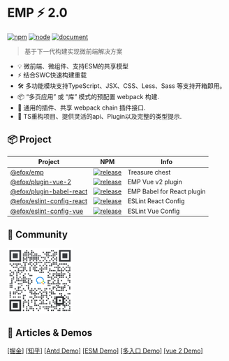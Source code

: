 # EMP ⚡ 2.0
<a href="https://www.npmjs.com/package/@efox/emp"><img src="https://img.shields.io/npm/v/@efox/emp.svg" alt="npm"></a>
<a href="https://emp2.netlify.app"><img src="https://img.shields.io/node/v/@efox/emp.svg" alt="node"></a>
<a href="https://emp2.netlify.app"><img src="https://img.shields.io/badge/EMP.Document-v2-blue" alt="document"></a>


> 基于下一代构建实现微前端解决方案
+ 💡 微前端、微组件、支持ESM的共享模型
+ ⚡️ 结合SWC快速构建重载
+ 🛠️ 多功能模块支持TypeScript、JSX、CSS、Less、Sass 等支持开箱即用。
+ 📦 “多页应用” 或 “库” 模式的预配置 webpack 构建.
+ 🔩 通用的插件、共享 webpack chain 插件接口.
+ 🔑 TS重构项目、提供灵活的api、Plugin以及完整的类型提示.

## 📦 Project
|Project|NPM|Info|
|---|---|---|
|[@efox/emp](packages/emp)|[![release](https://img.shields.io/npm/v/@efox/emp.svg)](https://www.npmjs.com/package/@efox/emp)|Treasure chest|
|[@efox/plugin-vue-2](packages/plugin-vue-2)|[![release](https://img.shields.io/npm/v/@efox/plugin-vue-2)](https://www.npmjs.com/package/@efox/plugin-vue-2)| EMP Vue v2 plugin|
|[@efox/plugin-babel-react](packages/plugin-babel-react)|[![release](https://img.shields.io/npm/v/@efox/plugin-babel-react)](https://www.npmjs.com/package/@efox/plugin-babel-react)| EMP Babel for React plugin|
|[@efox/eslint-config-react](packages/eslint-config-react)|[![release](https://img.shields.io/npm/v/@efox/eslint-config-react.svg)](https://www.npmjs.com/package/@efox/eslint-config-react)|ESLint React Config|
|[@efox/eslint-config-vue](packages/eslint-config-vue)|[![release](https://img.shields.io/npm/v/@efox/eslint-config-vue.svg)](https://www.npmjs.com/package/@efox/eslint-config-vue)|ESLint Vue Config|


## 👬 Community
<img src="docs/img/contact_me_qr.png" width="150" />

## 📖 Articles & Demos
<a href="https://juejin.cn/user/483440843559406/posts">[掘金]</a>
<a href="https://www.zhihu.com/column/efoxteam">[知乎]</a>
<a href="projects/antd-base">[Antd Demo]</a>
<a href="projects/demo">[ESM Demo]</a>
<a href="projects/multi-entries-app">[多入口 Demo]</a>
<a href="projects/vue-2-base">[vue 2 Demo]</a>
